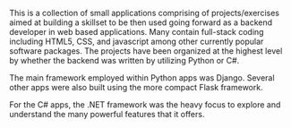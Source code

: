 This is a collection of small applications comprising of projects/exercises aimed at building a skillset to be then used going forward
as a backend developer in web based applications.  Many contain full-stack coding including HTML5, CSS, and javascript among other currently popular software packages.  The projects have been organized at the highest level by whether the backend was written by utilizing Python or C#.

The main framework employed within Python apps was Django.   Several other apps were also built using the more compact Flask framework.

For the C# apps, the .NET framework was the heavy focus to explore and understand the many powerful features that it offers.
